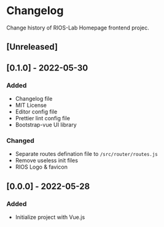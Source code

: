 # Changelog
Change history of RIOS-Lab Homepage frontend projec.

## [Unreleased]

## [0.1.0] - 2022-05-30

### Added
- Changelog file
- MIT License
- Editor config file
- Prettier lint config file
- Bootstrap-vue UI library

### Changed
- Separate routes defination file to `/src/router/routes.js`
- Remove useless init files
- RIOS Logo & favicon

## [0.0.0] - 2022-05-28

### Added
- Initialize project with Vue.js
